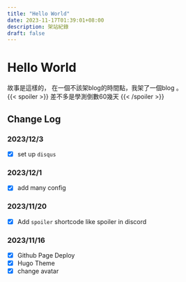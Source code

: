 ```yaml
---
title: "Hello World"
date: 2023-11-17T01:39:01+08:00
description: 架站紀錄
draft: false
---
```


# Hello World

故事是這樣的，
在一個不該架blog的時間點，我架了一個blog 。  
{{< spoiler >}} 差不多是學測倒數60幾天 {{< /spoiler >}} 

## Change Log
### 2023/12/3
- [x] set up `disqus`
### 2023/12/1
- [x] add many config 
### 2023/11/20
- [x] Add `spoiler` shortcode like spoiler in discord
### 2023/11/16
- [x] Github Page Deploy
- [x] Hugo Theme
- [x] change avatar
